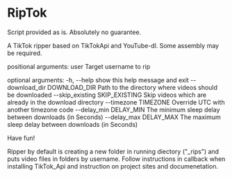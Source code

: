 # RipTok
Script provided as is. Absolutely no guarantee.

A TikTok ripper based on TikTokApi and YouTube-dl.  Some assembly may be required.

positional arguments:
  user                  Target username to rip

optional arguments:
  -h, --help            show this help message and exit
  --download_dir DOWNLOAD_DIR
                        Path to the directory where videos should be downloaded
  --skip_existing SKIP_EXISTING
                        Skip videos which are already in the download directory
  --timezone TIMEZONE   Override UTC with another timezone code
  --delay_min DELAY_MIN
                        The minimum sleep delay between downloads (in Seconds)
  --delay_max DELAY_MAX
                        The maximum sleep delay between downloads (in Seconds)

Have fun!
  
 
Ripper by default is creating a new folder in running diectory ("_rips") and puts video files in folders by username.
Follow instructions in callback when installing TikTok_Api and instruction on project sites and documenetation.

